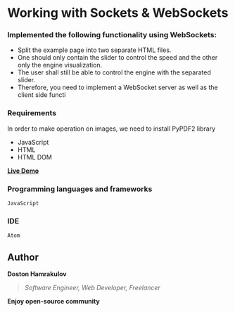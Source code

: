 # Working with Sockets & WebSockets


### Implemented the following functionality using WebSockets:

* Split the example page into two separate HTML files.
* One should only contain the slider to control the speed and the other only the engine visualization.
* The user shall still be able to control the engine with the separated slider.
* Therefore, you need to implement a WebSocket server as well as the client side functi


### Requirements
In order to make operation on images, we need to install PyPDF2 library
* JavaScript
* HTML
* HTML DOM


**<a href="https://javascript-example-1.firebaseapp.com/DOM/">Live Demo</a>**

### Programming languages and frameworks
```[JavaScript, HTML]
JavaScript
```

### IDE
```[Atom]
Atom
```

## Author
**Doston Hamrakulov**
>*Software Engineer, Web Developer, Freelancer*

**Enjoy open-source community**

